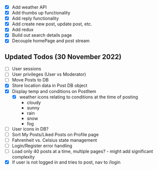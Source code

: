 -   [x] Add weather API
-   [x] Add thumbs up functionality
-   [x] Add reply functionality
-   [x] Add create new post, update post, etc.
-   [x] Add redux
-   [x] Build out search details page
-   [x] Decouple homePage and post stream

## Updated Todos (30 November 2022)

-   [ ] User sessions
-   [ ] User privileges (User vs Moderator)
-   [ ] Move Posts to DB
-   [x] Store location data in Post DB object
-   [x] Display temp and conditions on PostItem
    -   [x] weather icons relating to conditions at the time of posting
        -   cloudy
        -   sunny
        -   rain
        -   snow
        -   fog
-   [ ] User icons in DB?
-   [ ] Sort My Posts/Liked Posts on Profile page
-   [ ] Fahrenheit vs. Celsius state management
-   [ ] Login/Register error handling
-   [ ] Load only 40 posts at a time, multiple pages? - might add significant complexity
-   [x] If user is not logged in and tries to post, nav to /login
